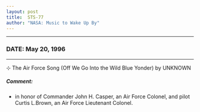 ```yaml
---
layout: post
title:  STS-77
author: "NASA: Music to Wake Up By"
---
```


----
### DATE: May 20, 1996
----
⊹ The Air Force Song  (Off We Go Into the Wild Blue Yonder) by UNKNOWN

##### Comment:
* in honor of Commander John H. Casper, an Air Force Colonel, and pilot Curtis L.Brown, an Air Force Lieutenant Colonel.
